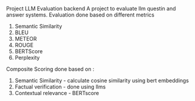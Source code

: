 Project LLM Evaluation backend
A project to evaluate llm questin and answer systems.
Evaluation done based on different metrics
1. Semantic Similarity
2. BLEU
3. METEOR
4. ROUGE
5. BERTScore
6. Perplexity

Composite Scoring done based on :
1. Semantic Similarity - calculate cosine similarity using bert embeddings
2. Factual verification - done using llms
3. Contextual relevance - BERTscore